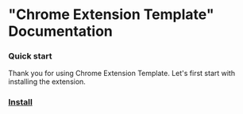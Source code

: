 # "Chrome Extension Template" Documentation

### Quick start

Thank you for using Chrome Extension Template. Let's first start with installing the extension.

### [Install](install.md)
